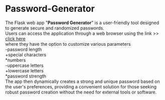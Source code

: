 # Password-Generator

The Flask web app "**Password Generator**" is a user-friendly tool designed to generate secure and randomized passwords. <br>
Users can access the application through a web browser using the link >> [click here](saiteja29.pythonanywhere.com) <br>
  where they have the option to customize various parameters <br>
    -password length <br>
    +special characters <br>
    *numbers <br>
    -uppercase letters <br>
    +lowercase letters <br>
    *password strength <br>
The app then dynamically creates a strong and unique password based on the user's preferences, providing a convenient solution for those seeking robust password creation without the need for external tools or software.

